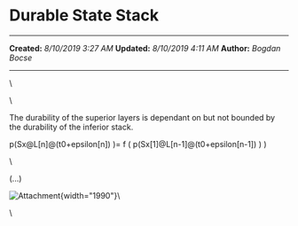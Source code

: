 Durable State Stack
===================

  -------------- ---------------------
  **Created:**   *8/10/2019 3:27 AM*
  **Updated:**   *8/10/2019 4:11 AM*
  **Author:**    *Bogdan Bocse*
  -------------- ---------------------

\

\

The durability of the superior layers is dependant on but not bounded by
the durability of the inferior stack.

p(Sx\@L\[n\]@(t0+epsilon\[n\]) )= f (
p(Sx\[1\]\@L\[n-1\]@(t0+epsilon\[n-1\]) ) )

\

(\...)

![](Durable%20State%20Stack_files/IMG_6676.HEIC "Attachment"){width="1990"}\

\

 
